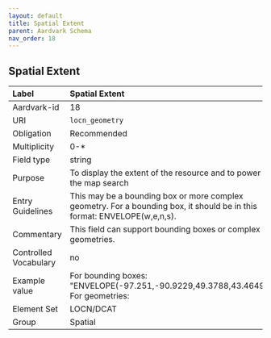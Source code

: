 ```yaml
---
layout: default
title: Spatial Extent
parent: Aardvark Schema
nav_order: 18
---
```


## Spatial Extent

| Label                 | Spatial Extent                                                                                                           |
|:--------------------- |:------------------------------------------------------------------------------------------------------------------------ |
| Aardvark-id           | 18                                                                                                                       |
| URI                   | `locn_geometry`                                                                                                          |
| Obligation            | Recommended                                                                                                              |
| Multiplicity          | 0-*                                                                                                                      |
| Field type            | string                                                                                                                   |
| Purpose               | To display the extent of the resource and to power the map search                                                       |
| Entry Guidelines      | This may be a bounding box or more complex geometry. For a bounding box, it should be in this format: ENVELOPE(w,e,n,s). |
| Commentary            | This field can support bounding boxes or complex geometries.                                                             |
| Controlled Vocabulary | no                                                                                                                       |
| Example value         | For bounding boxes: "ENVELOPE(-97.251,-90.9229,49.3788,43.4649)"<br>For geometries:                                      |
| Element Set           | LOCN/DCAT                                                                                                                |
| Group                 | Spatial                                                                                                                  |
